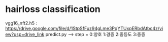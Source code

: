 # hairloss classification
vgg16_nft2.h5 : https://drive.google.com/file/d/1StpSfFuz94gLme3PqYTUxpERbdAtbc4z/view?usp=drive_link
predict.py --> step = 0:양호 1:경증 2:중등도 3:중증
